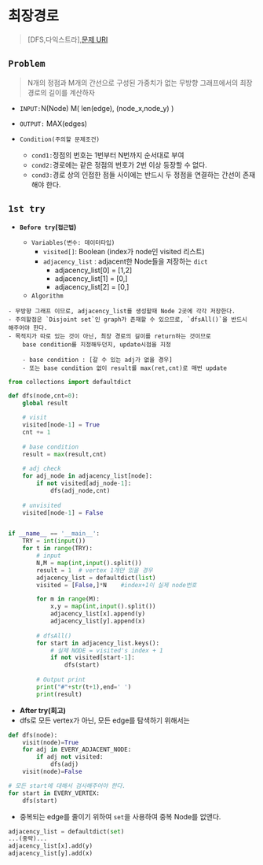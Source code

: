 # 최장경로

> [DFS,다익스트라],[문제 URI](https://swexpertacademy.com/main/talk/solvingClub/problemView.do?solveclubId=AV6kld8aisgDFASb&contestProbId=AV7GOPPaAeMDFAXB&probBoxId=AV6kld8aiskDFASb&type=PROBLEM&problemBoxTitle=%EC%82%BC%EC%84%B1%EC%8B%9C%ED%97%98%EB%8C%80%EB%B9%84+%EA%B8%B0%EB%B3%B8%EB%AC%B8%EC%A0%9C%EB%AA%A8%EC%9D%8C%28%EB%82%9C%EC%9D%B4%EB%8F%84+1~3%29&problemBoxCnt=15)


## `Problem`
> N개의 정점과 M개의 간선으로 구성된 가중치가 없는 무방향 그래프에서의 최장 경로의 길이를 계산하자
- `INPUT:`N(Node) M( len(edge), (node_x,node_y) )
- `OUTPUT:` MAX(edges)

- `Condition(주의할 문제조건)`
    - `cond1:`정점의 번호는 1번부터 N번까지 순서대로 부여
    - `cond2:`경로에는 같은 정점의 번호가 2번 이상 등장할 수 없다.
    - `cond3:`경로 상의 인접한 점들 사이에는 반드시 두 정점을 연결하는 간선이 존재해야 한다.

## `1st try`
- **`Before try`(`접근법`)**

  - `Variables(변수: 데이터타입)`
    - `visited[]`: Boolean (index가 node인 visited 리스트)
    - `adjacency_list` : adjacent한 Node들을 저장하는 `dict`
        - adjacency_list[0] = [1,2]
        - adjacency_list[1] = [0,]
        - adjacency_list[2] = [0,]
  - `Algorithm`
```
- 무방향 그래프 이므로, adjacency_list를 생성할때 Node 2곳에 각각 저장한다.
- 주의할점은 `Disjoint set`인 graph가 존재할 수 있으므로, `dfsAll()`을 반드시 해주어야 한다.
- 목적지가 따로 있는 것이 아닌, 최장 경로의 길이를 return하는 것이므로 
    base condition를 지정해두던지, update시점을 지정

    - base condition : [갈 수 있는 adj가 없을 경우]
    - 또는 base condition 없이 result를 max(ret,cnt)로 매번 update
```
  
```python
from collections import defaultdict

def dfs(node,cnt=0):
    global result

    # visit
    visited[node-1] = True
    cnt += 1
    
    # base condition
    result = max(result,cnt)    
    
    # adj check
    for adj_node in adjacency_list[node]:   
        if not visited[adj_node-1]:
            dfs(adj_node,cnt)    
    
    # unvisited
    visited[node-1] = False 


if __name__ == '__main__':
    TRY = int(input())
    for t in range(TRY):
        # input
        N,M = map(int,input().split())
        result = 1  # vertex 1개만 있을 경우
        adjacency_list = defaultdict(list)
        visited = [False,]*N    #index+1이 실제 node번호

        for m in range(M):
            x,y = map(int,input().split())
            adjacency_list[x].append(y)
            adjacency_list[y].append(x)
        
        # dfsAll()
        for start in adjacency_list.keys():
            # 실제 NODE = visited's index + 1
            if not visited[start-1]:
                dfs(start)
            
        # Output print
        print("#"+str(t+1),end=' ')
        print(result)
```

- **After try(회고)**
- dfs로 모든 vertex가 아닌, 모든 edge를 탐색하기 위해서는
```python
def dfs(node):
    visit(node)=True
    for adj in EVERY_ADJACENT_NODE:
        if adj not visited:
            dfs(adj)
    visit(node)=False

# 모든 start에 대해서 검사해주어야 한다.
for start in EVERY_VERTEX:
    dfs(start)    
```

- 중복되는 edge를 줄이기 위하여 `set`을 사용하여 중복 Node를 없앤다.
```python
adjacency_list = defaultdict(set)
...(중략)...
adjacency_list[x].add(y)
adjacency_list[y].add(x)
```